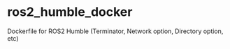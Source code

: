 # ros2_humble_docker
Dockerfile for ROS2 Humble (Terminator, Network option, Directory option, etc)
